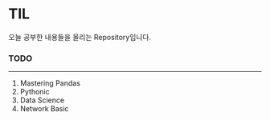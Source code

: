 # TIL

오늘 공부한 내용들을 올리는 Repository입니다.

### TODO
---
1. Mastering Pandas
2. Pythonic
3. Data Science
4. Network Basic
